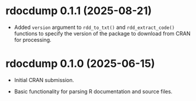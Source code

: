 # rdocdump 0.1.1 (2025-08-21)

* Added `version` argument to `rdd_to_txt()` and `rdd_extract_code()` functions to specify the version of the package to download from CRAN for processing.

# rdocdump 0.1.0 (2025-06-15)

* Initial CRAN submission.

* Basic functionality for parsing R documentation and source files.
